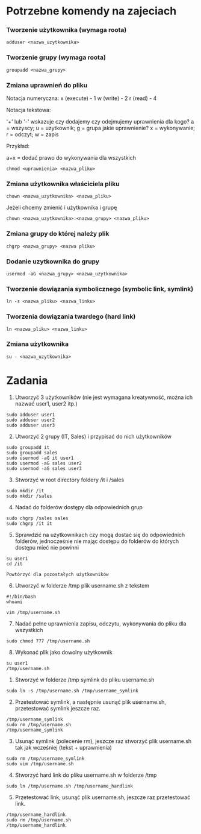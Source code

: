 # Potrzebne komendy na zajeciach

### Tworzenie użytkownika (wymaga roota)
```
adduser <nazwa_uzytkownika>
```

### Tworzenie grupy (wymaga roota)
```
groupadd <nazwa_grupy>
```

### Zmiana uprawnień do pliku
Notacja numeryczna:
x (execute) - 1
w (write) - 2
r (read) - 4

Notacja tekstowa:

'+' lub '-' wskazuje czy dodajemy czy odejmujemy uprawnienia
dla kogo? a = wszyscy; u = uzytkownik; g = grupa
jakie uprawnienie? x = wykonywanie; r = odczyt; w = zapis

Przykład:

a+x = dodać prawo do wykonywania dla wszystkich


```
chmod <uprawnienia> <nazwa_pliku>
```

### Zmiana użytkownika właściciela pliku

```
chown <nazwa_uzytkownika> <nazwa_pliku>
```

Jeżeli chcemy zmienić i użytkownika i grupę

```
chown <nazwa_uzytkownika>:<nazwa_grupy> <nazwa_pliku>
```

### Zmiana grupy do której należy plik

```
chgrp <nazwa_grupy> <nazwa pliku>
```

### Dodanie uzytkownika do grupy
```
usermod -aG <nazwa_grupy> <nazwa_uzytkownika>
```

### Tworzenie dowiązania symbolicznego (symbolic link, symlink)
```
ln -s <nazwa_pliku> <nazwa_linku>
```

### Tworzenia dowiązania twardego (hard link)
```
ln <nazwa_pliku> <nazwa_linku>
```

### Zmiana użytkownika
```
su - <nazwa_uzytkownika>
```


# Zadania

1. Utworzyć 3 użytkowników (nie jest wymagana kreatywność, można ich nazwać user1, user2 itp.)
```
sudo adduser user1
sudo adduser user2
sudo adduser user3
```
2. Utworzyć 2 grupy (IT, Sales) i przypisać do nich użytkowników
```
sudo groupadd it
sudo groupadd sales
sudo usermod -aG it user1
sudo usermod -aG sales user2
sudo usermod -aG sales user3
```
3. Stworzyć w root directory foldery /it i /sales
```
sudo mkdir /it
sudo mkdir /sales
```
4. Nadać do folderów dostępy dla odpowiednich grup
```
sudo chgrp /sales sales
sudo chgrp /it it
```
5. Sprawdzić na użytkownikach czy mogą dostać się do odpowiednich folderów, jednocześnie nie mając dostępu do folderów do których dostępu mieć nie powinni
```
su user1
cd /it

Powtórzyć dla pozostałych użytkowników
```
6. Utworzyć w folderze /tmp plik username.sh z tekstem

```
#!/bin/bash
whoami
```

```
vim /tmp/username.sh
```
7. Nadać pełne uprawnienia zapisu, odczytu, wykonywania do pliku dla wszystkich
```
sudo chmod 777 /tmp/username.sh
```
8. Wykonać plik jako dowolny użytkownik
```
su user1
/tmp/username.sh
```
1.  Stworzyć w folderze /tmp symlink do pliku username.sh
```
sudo ln -s /tmp/username.sh /tmp/username_symlink
```
2.  Przetestować symlink, a następnie usunąć plik username.sh, przetestować symlink jeszcze raz.
```
/tmp/username_symlink
sudo rm /tmp/username.sh
/tmp/username_symlink
```
3.  Usunąć symlink (polecenie rm), jeszcze raz stworzyć plik username.sh tak jak wcześniej (tekst + uprawnienia)
```
sudo rm /tmp/username_symlink
sudo vim /tmp/username.sh
```
4.  Stworzyć hard link do pliku username.sh w folderze /tmp
```
sudo ln /tmp/username.sh /tmp/username_hardlink
```
5.  Przetestować link, usunąć plik username.sh, jeszcze raz przetestować link.
```
/tmp/username_hardlink
sudo rm /tmp/username.sh
/tmp/username_hardlink

```